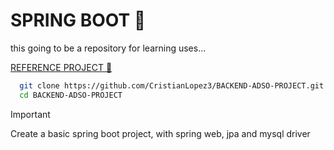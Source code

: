 # SPRING BOOT :pencil:

this going to be a repository for learning uses...

[REFERENCE PROJECT 🔗](https://github.com/CristianLopez3/API-MED-SPRINGBOOT)

```sh
  git clone https://github.com/CristianLopez3/BACKEND-ADSO-PROJECT.git
  cd BACKEND-ADSO-PROJECT 
```
>[!IMPORTANT]
>Create a basic spring boot project, with spring web, jpa and mysql driver
